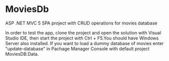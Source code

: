 # MoviesDb
ASP .NET MVC 5 SPA project with CRUD operations for movies database

In order to test the app, clone the project and open the solution with Visual Studio IDE, then start the project with Ctrl + F5.You should have Windows Server also installed. If you want to load a dummy database of movies enter "update-database" in Pachage Manager Console with default project MoviesDB.Data.

